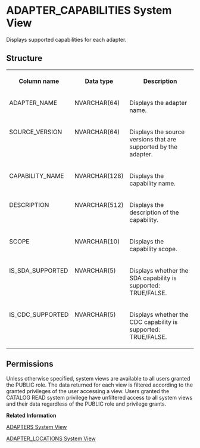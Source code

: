 <!-- loioa1fcde3545984c14a92cfb0143c3c7a6 -->

# ADAPTER\_CAPABILITIES System View

Displays supported capabilities for each adapter.



## Structure


<table>
<tr>
<th valign="top">

Column name

</th>
<th valign="top">

Data type

</th>
<th valign="top">

Description

</th>
</tr>
<tr>
<td valign="top">

ADAPTER\_NAME

</td>
<td valign="top">

NVARCHAR\(64\)

</td>
<td valign="top">

Displays the adapter name.

</td>
</tr>
<tr>
<td valign="top">

SOURCE\_VERSION

</td>
<td valign="top">

NVARCHAR\(64\)

</td>
<td valign="top">

Displays the source versions that are supported by the adapter.

</td>
</tr>
<tr>
<td valign="top">

CAPABILITY\_NAME

</td>
<td valign="top">

NVARCHAR\(128\)

</td>
<td valign="top">

Displays the capability name.

</td>
</tr>
<tr>
<td valign="top">

DESCRIPTION

</td>
<td valign="top">

NVARCHAR\(512\)

</td>
<td valign="top">

Displays the description of the capability.

</td>
</tr>
<tr>
<td valign="top">

SCOPE

</td>
<td valign="top">

NVARCHAR\(10\)

</td>
<td valign="top">

Displays the capability scope.

</td>
</tr>
<tr>
<td valign="top">

IS\_SDA\_SUPPORTED

</td>
<td valign="top">

NVARCHAR\(5\)

</td>
<td valign="top">

Displays whether the SDA capability is supported: TRUE/FALSE.

</td>
</tr>
<tr>
<td valign="top">

IS\_CDC\_SUPPORTED

</td>
<td valign="top">

NVARCHAR\(5\)

</td>
<td valign="top">

Displays whether the CDC capability is supported: TRUE/FALSE.

</td>
</tr>
</table>



<a name="loioa1fcde3545984c14a92cfb0143c3c7a6__section_mtk_xss_zyb"/>

## Permissions

Unless otherwise specified, system views are available to all users granted the PUBLIC role. The data returned for each view is filtered according to the granted privileges of the user accessing a view. Users granted the CATALOG READ system privilege have unfiltered access to all system views and their data regardless of the PUBLIC role and privilege grants.

**Related Information**  


[ADAPTERS System View](adapters-system-view-6d91840.md "Displays adapters available in the SAP HANA system.")

[ADAPTER\_LOCATIONS System View](adapter-locations-system-view-99d5ff2.md "Displays the location of adapters.")

